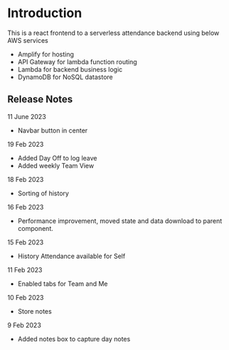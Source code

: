 # Introduction

This is a react frontend to a serverless attendance backend using below AWS services
- Amplify for hosting
- API Gateway for lambda function routing
- Lambda for backend business logic
- DynamoDB for NoSQL datastore


## Release Notes

11 June 2023
- Navbar button in center

19 Feb 2023
- Added Day Off to log leave
- Added weekly Team View

18 Feb 2023
- Sorting of history

16 Feb 2023
- Performance improvement, moved state and data download to parent component. 

15 Feb 2023
- History Attendance available for Self

11 Feb 2023
- Enabled tabs for Team and Me

10 Feb 2023
- Store notes

9 Feb 2023
 - Added notes box to capture day notes